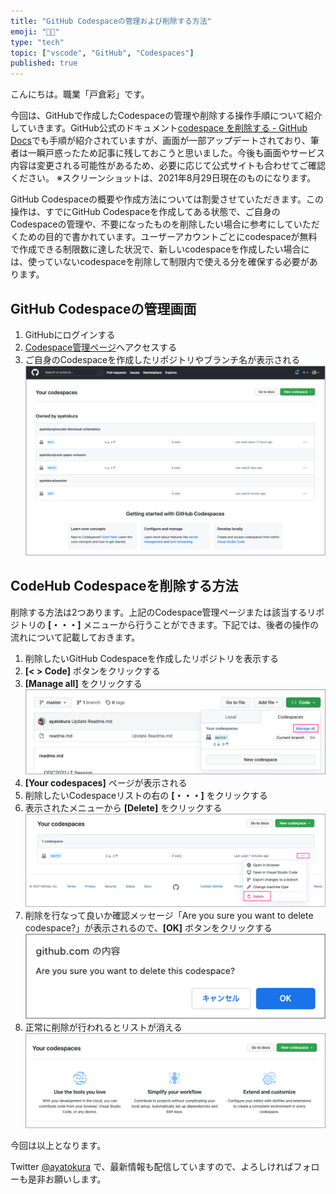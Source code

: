 ```yaml
---
title: "GitHub Codespaceの管理および削除する方法"
emoji: "👩‍💻"
type: "tech"
topic: ["vscode", "GitHub", "Codespaces"]
published: true
---
```


こんにちは。職業「戸倉彩」です。

今回は、GitHubで作成したCodespaceの管理や削除する操作手順について紹介していきます。GitHub公式のドキュメント[codespace を削除する - GitHub Docs](https://docs.github.com/ja/codespaces/developing-in-codespaces/deleting-a-codespace)でも手順が紹介されていますが、画面が一部アップデートされており、筆者は一瞬戸惑ったため記事に残しておこうと思いました。今後も画面やサービス内容は変更される可能性があるため、必要に応じて公式サイトも合わせてご確認ください。
※スクリーンショットは、2021年8月29日現在のものになります。

GitHub Codespaceの概要や作成方法については割愛させていただきます。この操作は、すでにGitHub Codespaceを作成してある状態で、ご自身のCodespaceの管理や、不要になったものを削除したい場合に参考にしていただくための目的で書かれています。ユーザーアカウントごとにcodespaceが無料で作成できる制限数に達した状況で、新しいcodespaceを作成したい場合には、使っていないcodespaceを削除して制限内で使える分を確保する必要があります。

## GitHub Codespaceの管理画面
1. GitHubにログインする
2. [Codespace管理ページ](https://github.com/codespaces)へアクセスする
3. ご自身のCodespaceを作成したリポジトリやブランチ名が表示される
![](/images/2021-08-29-17-58-47.png)

## CodeHub Codespaceを削除する方法
削除する方法は2つあります。上記のCodespace管理ページまたは該当するリポジトリの **[・・・]** メニューから行うことができます。下記では、後者の操作の流れについて記載しておきます。

1. 削除したいGitHub Codespaceを作成したリポジトリを表示する
2. **[< > Code]** ボタンをクリックする
3. **[Manage all]** をクリックする
![](/images/2021-08-29-17-29-27.png)
4. **[Your codespaces]** ページが表示される
5. 削除したいCodespaceリストの右の **[・・・]** をクリックする
6. 表示されたメニューから **[Delete]** をクリックする
![](/images/2021-08-29-17-33-00.png)
7. 削除を行なって良いか確認メッセージ「Are you sure you want to delete codespace?」が表示されるので、**[OK]** ボタンをクリックする
![](/images/2021-08-29-17-36-22.png)
8. 正常に削除が行われるとリストが消える
![](/images/2021-08-29-17-37-19.png)

今回は以上となります。

Twitter [@ayatokura](https://twitter.com/ayatokura) で、最新情報も配信していますので、よろしければフォローも是非お願いします。